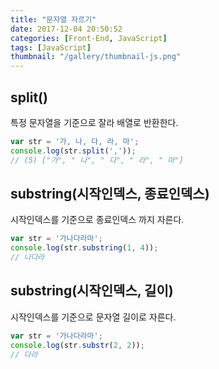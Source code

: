 ```yaml
---
title: "문자열 자르기"
date: 2017-12-04 20:50:52
categories: [Front-End, JavaScript]
tags: [JavaScript]
thumbnail: "/gallery/thumbnail-js.png"
---
```


## split()

특정 문자열을 기준으로 잘라 배열로 반환한다.

```javascript
var str = '가, 나, 다, 라, 마';
console.log(str.split(','));
// (5) ["가", " 나", " 다", " 라", " 마"]
```

<!-- more -->

## substring(시작인덱스, 종료인덱스)

시작인덱스를 기준으로 종료인덱스 까지 자른다.

```javascript
var str = '가나다라마';
console.log(str.substring(1, 4));
// 나다라
```

## substring(시작인덱스, 길이)

시작인덱스를 기준으로 문자열 길이로 자른다.

```javascript
var str = '가나다라마';
console.log(str.substr(2, 2));
// 다라
```
